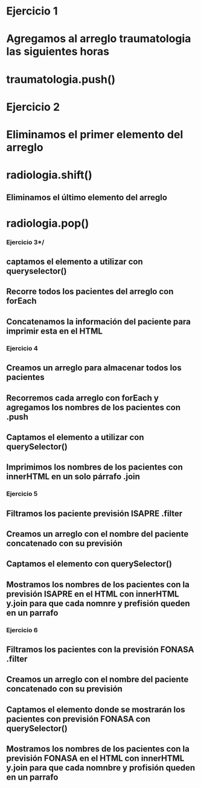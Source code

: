 # Ejercicio 1 
# Agregamos al arreglo traumatologia las siguientes horas
# traumatologia.push()

# Ejercicio 2 
# Eliminamos el primer elemento del arreglo
# radiologia.shift()
## Eliminamos el último elemento del arreglo
# radiologia.pop()

### Ejercicio 3*/
## captamos el elemento a utilizar con queryselector()
## Recorre todos los pacientes del arreglo con forEach
## Concatenamos la información del paciente para imprimir esta en el HTML


### Ejercicio 4 

## Creamos un arreglo para almacenar todos los pacientes
## Recorremos cada arreglo con forEach y agregamos los nombres de los pacientes con .push
## Captamos el elemento a utilizar con querySelector()
## Imprimimos los nombres de los pacientes con innerHTML en un solo párrafo .join


### Ejercicio 5 
## Filtramos los paciente previsión ISAPRE .filter
## Creamos un arreglo con el nombre del paciente concatenado con su previsión
## Captamos el elemento con querySelector()
## Mostramos los nombres de los pacientes con la previsión ISAPRE en el HTML con innerHTML y.join para que cada nomnre y prefisión queden en un parrafo

### Ejercicio 6 
## Filtramos los pacientes con la previsión FONASA .filter
## Creamos un arreglo con el nombre del paciente concatenado con su previsión
## Captamos el elemento donde se mostrarán los pacientes con previsión FONASA con querySelector()
## Mostramos los nombres de los pacientes con la previsión FONASA en el HTML con innerHTML y.join para que cada nomnbre y profisión queden en un parrafo